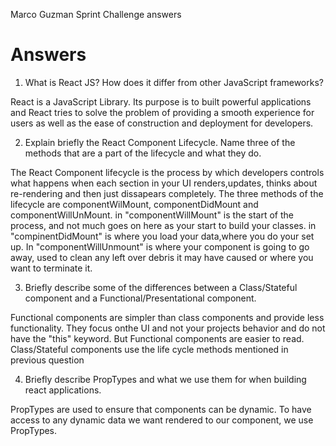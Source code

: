Marco Guzman Sprint Challenge answers

# Answers




1. What is React JS? How does it differ from other JavaScript frameworks?

React is a JavaScript Library.  Its purpose is to built powerful applications and React tries to solve the problem of providing a smooth experience for users as well as the ease of construction and deployment for developers.

2. Explain briefly the React Component Lifecycle. Name three of the methods that are a part of the lifecycle and what they do.

The React Component lifecycle is the process by which developers controls what happens when each section in your UI renders,updates, thinks about re-rendering and then just dissapears completely. The three methods of the lifecycle are componentWilMount, componentDidMount and componentWillUnMount. in "componentWillMount" is the start of the process, and not much goes on here as your start to build your classes. in "compinentDidMount" is where you load your data,where you do your set up. In "componentWillUnmount" is where your component is going to go away, used to clean any left over debris it may have caused or where you want to terminate it.





3. Briefly describe some of the differences between a Class/Stateful component and a Functional/Presentational component.

Functional components are simpler than class components and provide less functionality.  They focus onthe UI and not your projects behavior and do not have the "this" keyword.  But Functional components are easier to read.  Class/Stateful components use the life cycle methods mentioned in previous question





4. Briefly describe PropTypes and what we use them for when building react applications.

PropTypes are used to ensure that components can be dynamic.  To have access to any dynamic data we want rendered to our component, we use PropTypes.